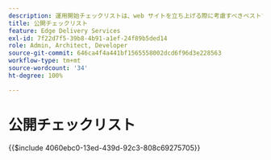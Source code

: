 ```yaml
---
description: 運用開始チェックリストは、web サイトを立ち上げる際に考慮すべきベストプラクティスの概要です。これらの手順は、通常は良いプラクティスですが、Adobe Experience Manager に固有の側面がいくつかあります。
title: 公開チェックリスト
feature: Edge Delivery Services
exl-id: 7f22d7f5-39b8-4b91-a1ef-24f89b5ded14
role: Admin, Architect, Developer
source-git-commit: 646ca4f4a441bf1565558002dcd6f96d3e228563
workflow-type: tm+mt
source-wordcount: '34'
ht-degree: 100%

---
```


# 公開チェックリスト

{{$include 4060ebc0-13ed-439d-92c3-808c69275705}}
